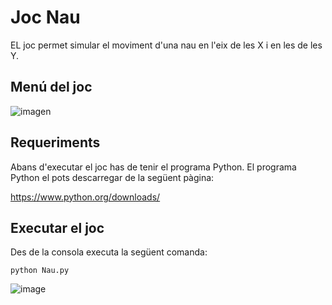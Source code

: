 # Joc Nau

EL joc permet simular el moviment d'una nau en l'eix de les X i en les de les Y.

## Menú del joc

![imagen](https://user-images.githubusercontent.com/102821845/195979425-6ad978e1-555c-4b63-8452-48e187e10f7c.png)


## Requeriments

Abans d'executar el joc has de tenir el programa Python.
El programa Python el pots descarregar de la següent pàgina:

https://www.python.org/downloads/

## Executar el joc

Des de la consola executa la següent comanda:

```
python Nau.py
```

![image](https://user-images.githubusercontent.com/115584355/196506084-bcdc8a57-14d4-43da-928e-5288be73285c.png)


